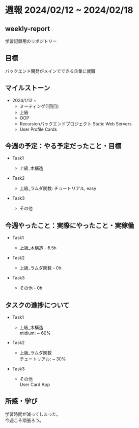 # 週報 2024/02/12 ~ 2024/02/18

## weekly-report
学習記録用のリポジトリー

## 目標
バックエンド開発がメインでできる企業に就職

## マイルストーン
- 2024/1/12 ~
    - ミーティング(1回目)
    - 上級
    - OOP
    - Recursionバックエンドプロジェクト Static Web Servers
    - User Profile Cards

## 今週の予定：やる予定だったこと・目標
- Task1
    - 上級_木構造

- Task2
    - 上級_ラムダ関数: チュートリアル, easy

- Task3
    - その他

## 今週やったこと：実際にやったこと・実稼働
- Task1
    - 上級_木構造 - 6.5h

- Task2
    - 上級_ラムダ関数 - 0h

- Task3
    - その他 - 0h

## タスクの進捗について
- Task1
    - 上級_木構造  
        midium: ~ 60%

- Task2
    - 上級_ラムダ関数  
        チュートリアル: ~ 30%

- Task3
    - その他  
        User Card App

## 所感・学び
学習時間が減ってしまった。  
今週こそ頑張ろう。